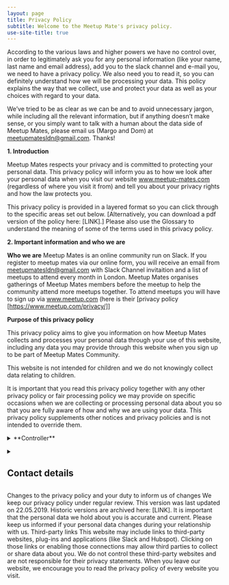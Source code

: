 ```yaml
---
layout: page
title: Privacy Policy
subtitle: Welcome to the Meetup Mate's privacy policy.
use-site-title: true
---
```


According to the various laws and higher powers we have no control over, in order to legitimately ask you for any personal information (like your name, last name and email address), add you to the slack channel and e-mail you, we need to have a privacy policy. We also need you to read it, so you can definitely understand how we will be processing your data. 
This policy explains the way that we collect, use and protect your data as well as your choices with regard to your data.

We’ve tried to be as clear as we can be and to avoid unnecessary jargon, while including all the relevant information, but if anything doesn’t make sense, or you simply want to talk with a human about the data side of Meetup Mates, please email us (Margo and Dom) at meetupmatesldn@gmail.com. Thanks! 

**1. Introduction**

Meetup Mates respects your privacy and is committed to protecting your personal data. This privacy policy will inform you as to how we look after your personal data when you visit our website www.meetup-mates.com (regardless of where you visit it from) and tell you about your privacy rights and how the law protects you. 

This privacy policy is provided in a layered format so you can click through to the specific areas set out below. [Alternatively, you can download a pdf version of the policy here: [LINK].] Please also use the Glossary to understand the meaning of some of the terms used in this privacy policy.



**2. Important information and who we are**

**Who we are**
Meetup Mates is an online community run on Slack. If you register to meetup mates via our online form, you will receive an email from meetupmatesldn@gmail.com with Slack Channel invitaition and a list of meetups to attend every month in London. Meetup Mates organises gatherings of Meetup Mates members before the meetup to help the community attend more meetups together. To attend meetups you will have to sign up via www.meetup.com (here is their [privacy policy [https://www.meetup.com/privacy/]]

**Purpose of this privacy policy**

This privacy policy aims to give you information on how Meetup Mates collects and processes your personal data through your use of this website, including any data you may provide through this website when you sign up to be part of Meetup Mates Community. 

This website is not intended for children and we do not knowingly collect data relating to children.

It is important that you read this privacy policy together with any other privacy policy or fair processing policy we may provide on specific occasions when we are collecting or processing personal data about you so that you are fully aware of how and why we are using your data. This privacy policy supplements other notices and privacy policies and is not intended to override them. 

<details>
<summary> **Controller**</summary>
<br>
Meetup Mates is the controller and responsible for your personal data (collectively referred to as "Meetup Mates”, "we", "us" or "our" in this privacy policy).

We have appointed a data privacy manager who is responsible for overseeing questions in relation to this privacy policy. If you have any questions about this privacy policy, including any requests to exercise your legal rights, please contact the data privacy manager using the details set out below. </details>

<details>
  <summary><h2>Contact details</h2></summary>
<br>
If you have any questions about this privacy policy or our privacy practices, please contact our data privacy manager in the following ways:
Data Privacy Manager: Margo Gantner
Email address: meetupmatesldn@gmail.com

You have the right to make a complaint at any time to the Information Commissioner's Office (ICO), the UK supervisory authority for data protection issues (www.ico.org.uk). We would, however, appreciate the chance to deal with your concerns before you approach the ICO so please contact us in the first instance. </details>


Changes to the privacy policy and your duty to inform us of changes
We keep our privacy policy under regular review. This version was last updated on 22.05.2019. Historic versions are archived here: [LINK]. 
It is important that the personal data we hold about you is accurate and current. Please keep us informed if your personal data changes during your relationship with us.
Third-party links
This website may include links to third-party websites, plug-ins and applications (like Slack and Hubspot). Clicking on those links or enabling those connections may allow third parties to collect or share data about you. We do not control these third-party websites and are not responsible for their privacy statements. When you leave our website, we encourage you to read the privacy policy of every website you visit.




